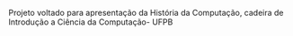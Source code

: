 Projeto voltado para apresentação da História da Computação, cadeira de Introdução a Ciência da Computação- UFPB
